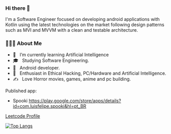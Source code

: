 ### Hi there 👋

I'm a Software Engineer focused on developing android applications with Kotlin using the latest technologies on the market following design patterns such as MVI and MVVM with a clean and testable architecture. 

<h3> 👨🏻‍💻 About Me </h3>

- 🔭 &nbsp; I’m currently learning Artificial Intelligence
- 🎓 &nbsp; Studying Software Engineering.
- 💼 &nbsp; Android developer.
- 🌱 &nbsp; Enthusiast in Ethical Hacking, PC/Hardware and Artificial Intelligence.
- ✍️ &nbsp; Love Horror movies, games, anime and pc building.

Published app:
- Spooki https://play.google.com/store/apps/details?id=com.luisfelipe.spooki&hl=pt_BR

[Leetcode Profile](https://leetcode.com/u/luisfelipecf94/)

[![Top Langs](https://github-readme-stats.vercel.app/api/top-langs/?username=luisfagundes94&layout=compact&hide=tex,html&theme=dracula)](https://github.com/luisfagundes94/github-readme-stats)


